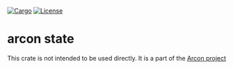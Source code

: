 [![Cargo](https://img.shields.io/badge/crates.io-v0.1.1-orange)](https://crates.io/crates/arcon)
[![License](https://img.shields.io/badge/License-AGPL--3.0--only-blue)](https://github.com/cda-group/arcon)

# arcon state

This crate is not intended to be used directly. It is a part of the [Arcon project](https://github.com/cda-group/arcon)
